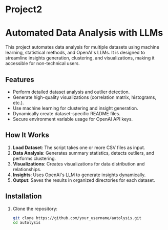# Project2
# Automated Data Analysis with LLMs

This project automates data analysis for multiple datasets using machine learning, statistical methods, and OpenAI's LLMs. It is designed to streamline insights generation, clustering, and visualizations, making it accessible for non-technical users.

## Features

- Perform detailed dataset analysis and outlier detection.
- Generate high-quality visualizations (correlation matrix, histograms, etc.).
- Use machine learning for clustering and insight generation.
- Dynamically create dataset-specific README files.
- Secure environment variable usage for OpenAI API keys.

## How It Works

1. **Load Dataset**: The script takes one or more CSV files as input.
2. **Data Analysis**: Generates summary statistics, detects outliers, and performs clustering.
3. **Visualizations**: Creates visualizations for data distribution and relationships.
4. **Insights**: Uses OpenAI's LLM to generate insights dynamically.
5. **Output**: Saves the results in organized directories for each dataset.

## Installation

1. Clone the repository:
   ```bash
   git clone https://github.com/your_username/autolysis.git
   cd autolysis
